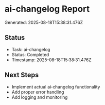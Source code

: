 # ai-changelog Report

Generated: 2025-08-18T15:38:31.476Z

## Status
- Task: ai-changelog
- Status: Completed
- Timestamp: 2025-08-18T15:38:31.476Z

## Next Steps
- Implement actual ai-changelog functionality
- Add proper error handling
- Add logging and monitoring

